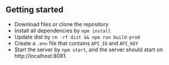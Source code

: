 ## Getting started

- Download files or clone the repository
- Install all dependencies by  `npm install` 
- Update dist by `rm -rf dist && npm run build-prod` 
- Create a `.env` file that contains  `API_ID` and  `API_KEY`
- Start the server by `npm start`, and the server should start on http://localhost:8081.

